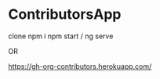 # ContributorsApp
clone 
npm i 
npm start / ng serve

OR

https://gh-org-contributors.herokuapp.com/
